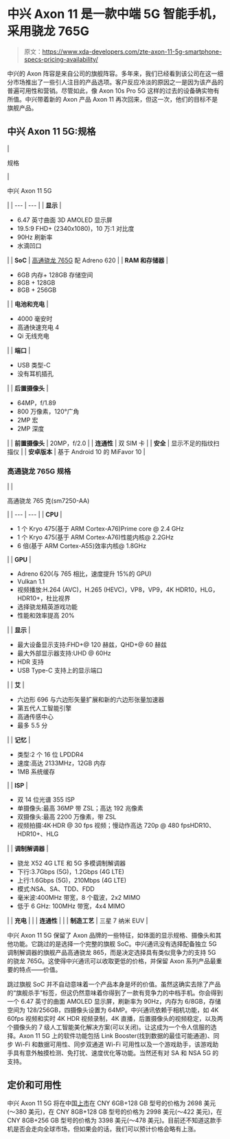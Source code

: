 # 中兴 Axon 11 是一款中端 5G 智能手机，采用骁龙 765G

> 原文：<https://www.xda-developers.com/zte-axon-11-5g-smartphone-specs-pricing-availability/>

中兴的 Axon 阵容是来自公司的旗舰阵容。多年来，我们已经看到该公司在这一细分市场推出了一些引人注目的产品选项。客户反应冷淡的原因之一是因为该产品的普遍可用性和营销。尽管如此，像 Axon 10s Pro 5G 这样的过去的设备确实物有所值。中兴带着新的 Axon 产品 Axon 11 再次回来，但这一次，他们的目标不是旗舰产品。

## 中兴 Axon 11 5G:规格

| 

规格

 | 

中兴 Axon 11 5G

 |
| --- | --- |
| **显示** | 

*   6.47 英寸曲面 3D AMOLED 显示屏
*   19.5:9 FHD+ (2340x1080)，10 万:1 对比度
*   90Hz 刷新率
*   水滴凹口

 |
| **SoC** | [高通骁龙 765G](https://www.xda-developers.com/qualcomm-snapdragon-765-processor-specifications-features/) 配 Adreno 620 |
| **RAM 和存储器** | 

*   6GB 内存+ 128GB 存储空间
*   8GB + 128GB
*   8GB + 256GB

 |
| **电池和充电** | 

*   4000 毫安时
*   高通快速充电 4
*   Qi 无线充电

 |
| **端口** | 

*   USB 类型-C
*   没有耳机插孔

 |
| **后置摄像头** | 

*   64MP，f/1.89
*   800 万像素，120°广角
*   2MP 宏
*   2MP 深度

 |
| **前置摄像头** | 20MP，f/2.0 |
| **连通性** | 双 SIM 卡 |
| **安全** | 显示不足的指纹扫描仪 |
| **安卓版本** | 基于 Android 10 的 MiFavor 10 |

### 高通骁龙 765G 规格

|  | 

高通骁龙 765 克(sm7250-AA)

 |
| --- | --- |
| **CPU** | 

*   1 个 Kryo 475(基于 ARM Cortex-A76)Prime core @ 2.4 GHz
*   1 个 Kryo 475(基于 ARM Cortex-A76)性能内核@ 2.2GHz
*   6 倍(基于 ARM Cortex-A55)效率内核@ 1.8GHz

 |
| **GPU** | 

*   Adreno 620(与 765 相比，速度提升 15%的 GPU)
*   Vulkan 1.1
*   视频播放:H.264 (AVC)，H.265 (HEVC)，VP8，VP9，4K HDR10，HLG，HDR10+，杜比视界
*   选择骁龙精英游戏功能
*   性能和效率提高 20%

 |
| **显示** | 

*   最大设备显示支持:FHD+@ 120 赫兹，QHD+@ 60 赫兹
*   最大外部显示器支持:UHD @ 60Hz
*   HDR 支持
*   USB Type-C 支持上的显示端口

 |
| **艾** | 

*   六边形 696 与六边形矢量扩展和新的六边形张量加速器
*   第五代人工智能引擎
*   高通传感中心
*   最多 5.5 分

 |
| **记忆** | 

*   类型:2 个 16 位 LPDDR4
*   速度:高达 2133MHz，12GB 内存
*   1MB 系统缓存

 |
| **ISP** | 

*   双 14 位光谱 355 ISP
*   单摄像头:最高 36MP 带 ZSL；高达 192 兆像素
*   双摄像头:最高 2200 万像素，带 ZSL
*   视频拍摄:4K·HDR @ 30 fps 视频；慢动作高达 720p @ 480 fpsHDR10、HDR10+、HLG

 |
| **调制解调器** | 

*   骁龙 X52 4G LTE 和 5G 多模调制解调器
*   下行:3.7Gbps (5G)，1.2Gbps (4G LTE)
*   上行:1.6Gbps (5G)，210Mbps (4G LTE)
*   模式:NSA、SA、TDD、FDD
*   毫米波:400MHz 带宽，8 个载波，2x2 MIMO
*   低于 6 GHz: 100MHz 带宽，4x4 MIMO

 |
| **充电** |  |
| **连通性** |  |
| **制造工艺** | 三星 7 纳米 EUV |

中兴 Axon 11 5G 保留了 Axon 品牌的一些特征，如体面的显示规格、摄像头和其他功能。它跳过的是选择一个完整的旗舰 SoC。中兴通讯没有选择配备独立 5G 调制解调器的旗舰产品高通骁龙 865，而是决定选择具有类似竞争力的支持 5G 的骁龙 765G。这使得中兴通讯可以收取更低的价格，并保留 Axon 系列产品最重要的特点——价值。

跳过旗舰 SoC 并不自动意味着一个产品本身是坏的价值。虽然这确实去除了产品的“旗舰杀手”标签，但这仍然意味着你得到了一款有竞争力的中档手机。你会得到一个 6.47 英寸的曲面 AMOLED 显示屏，刷新率为 90Hz，内存为 6/8GB，存储空间为 128/256GB，四摄像头设置为 64MP。中兴通讯依赖于相机功能，如 4K 60fps 视频和实时 4K HDR 视频录制，4K 直播，后置摄像头的视频稳定，以及两个摄像头的 7 级人工智能美化解决方案(可以关闭)。让这成为一个令人信服的选择。Axon 11 5G 上的软件功能包括 Link Booster(找到数据的最佳可能通道)、同步 Wi-Fi 和数据可用性、同步双通道 Wi-Fi 可用性以及一个游戏助手，该游戏助手具有意外触摸检测、免打扰、速度优化等功能。当然还有对 SA 和 NSA 5G 的支持。

## 定价和可用性

中兴 Axon 11 5G 将在中国[上市](https://www.ztedevices.com/cn/product/axon-11/)在 CNY 6GB+128 GB 型号的价格为 2698 美元(～380 美元)，在 CNY 8GB+128 GB 型号的价格为 2998 美元(～422 美元)，在 CNY 8GB+256 GB 型号的价格为 3398 美元(～478 美元)。目前还不知道这款手机是否会走向全球市场，但如果会的话，我们可以预计价格会略有上涨。